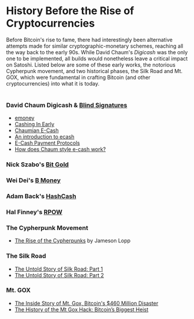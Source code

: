 # History Before the Rise of Cryptocurrencies
Before Bitcoin's rise to fame, there had interestingly been alternative attempts made for similar cryptographic-monetary schemes, reaching all the way back to the early 90s. While David Chaum's *Digicash* was the only one to be implemented, all builds would nonetheless leave a critical impact on Satoshi. Listed below are some of these early works, the notorious Cypherpunk movement, and two historical phases, the Silk Road and Mt. GOX, which were fundamental in crafting Bitcoin (and other cryptocurrencies) into what it is today.
<br>
<br>
### David Chaum Digicash & [Blind Signatures](https://www.chaum.com/publications/Chaum-blind-signatures.PDF)
  * [emoney](https://www.wired.com/1994/12/emoney/)
  * [Cashing In Early](https://tedium.co/2017/11/27/digicash-ecash-bitcoin-history/)
  * [Chaumian E-Cash](https://medium.com/@nopara73/chaumian-e-cash-for-custodial-bitcoin-wallets-and-services-to-scale-bitcoin-8977d9a03064)
  * [An introduction to ecash](https://web.archive.org/web/19971009044558/http://digicash.com/publish/ecash_intro/ecash_intro.html)
  * [E-Cash Payment Protocols](http://www.enggjournals.com/ijcse/doc/IJCSE12-04-09-053.pdf)
  * [How does Chaum style e-cash work?](https://bitcoin.stackexchange.com/questions/9544/how-does-chaum-style-e-cash-work-all-the-wiki-links-are-broken)
### Nick Szabo's [Bit Gold](http://unenumerated.blogspot.com/2005/12/bit-gold.html)
### Wei Dei's [B Money](http://www.weidai.com/bmoney.txt)
### Adam Back's [HashCash](http://nakamotoinstitute.org/static/docs/hashcash.pdf)
### Hal Finney's [RPOW](https://cryptome.org/rpow.htm)
### The Cypherpunk Movement
  * [The Rise of the Cypherpunks](https://www.coindesk.com/the-rise-of-the-cypherpunks/) by Jameson Lopp
### The Silk Road
  * [The Untold Story of Silk Road: Part 1](https://www.wired.com/2015/04/silk-road-1/)
  * [The Untold Story of Silk Road: Part 2](https://www.wired.com/2015/05/silk-road-2/)
### Mt. GOX
  * [The Inside Story of Mt. Gox, Bitcoin's $460 Million Disaster](https://www.wired.com/2014/03/bitcoin-exchange/)
  * [The History of the Mt Gox Hack: Bitcoin’s Biggest Heist](https://blockonomi.com/mt-gox-hack/)
